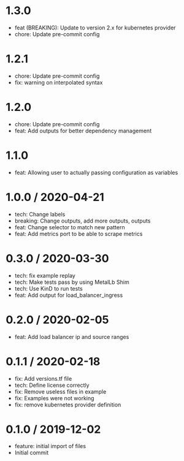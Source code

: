
1.3.0
=====

  * feat (BREAKING): Update to version 2.x for kubernetes provider
  * chore: Update pre-commit config

1.2.1
=====

  * chore: Update pre-commit config
  * fix: warning on interpolated syntax

1.2.0
=====

  * chore: Update pre-commit config
  * feat: Add outputs for better dependency management

1.1.0
=====

  * feat: Allowing user to actually passing configuration as variables

1.0.0 / 2020-04-21
==================

  * tech: Change labels
  * breaking: Change outputs, add more outputs, outputs
  * feat: Change selector to match new pattern
  * feat: Add metrics port to be able to scrape metrics

0.3.0 / 2020-03-30
==================

  * tech: fix example replay
  * tech: Make tests pass by using MetalLb Shim
  * tech: Use KinD to run tests
  * feat: Add output for load_balancer_ingress

0.2.0 / 2020-02-05
==================

  * feat: Add load balancer ip and source ranges

0.1.1 / 2020-02-18
==================

  * fix: Add versions.tf file
  * tech: Define license correctly
  * fix: Remove useless files in example
  * fix: Examples were not working
  * fix: remove kubernetes provider definition

0.1.0 / 2019-12-02
==================

  * feature: initial import of files
  * Initial commit
